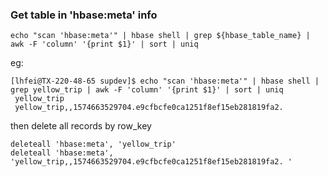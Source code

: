 



### Get table in 'hbase:meta' info

```shell
echo "scan 'hbase:meta'" | hbase shell | grep ${hbase_table_name} | awk -F 'column' '{print $1}' | sort | uniq 
```

eg:

```shell
[lhfei@TX-220-48-65 supdev]$ echo "scan 'hbase:meta'" | hbase shell | grep yellow_trip | awk -F 'column' '{print $1}' | sort | uniq 
 yellow_trip 
 yellow_trip,,1574663529704.e9cfbcfe0ca1251f8ef15eb281819fa2. 
```



then delete all records by row_key

```shell
deleteall 'hbase:meta', 'yellow_trip'
deleteall 'hbase:meta', 'yellow_trip,,1574663529704.e9cfbcfe0ca1251f8ef15eb281819fa2. '
```

